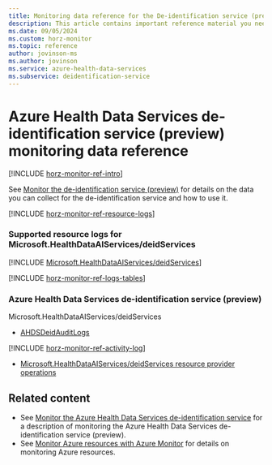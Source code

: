 ```yaml
---
title: Monitoring data reference for the De-identification service (preview) in Azure Health Data Services
description: This article contains important reference material you need when you monitor the De-identification service (preview) in Azure Health Data Services.
ms.date: 09/05/2024
ms.custom: horz-monitor
ms.topic: reference
author: jovinson-ms
ms.author: jovinson
ms.service: azure-health-data-services
ms.subservice: deidentification-service
---
```


# Azure Health Data Services de-identification service (preview) monitoring data reference

[!INCLUDE [horz-monitor-ref-intro](~/reusable-content/ce-skilling/azure/includes/azure-monitor/horizontals/horz-monitor-ref-intro.md)]

See [Monitor the de-identification service (preview)](monitor-deid.md) for details on the data you can collect for the de-identification service and how to use it.

[!INCLUDE [horz-monitor-ref-resource-logs](~/reusable-content/ce-skilling/azure/includes/azure-monitor/horizontals/horz-monitor-ref-resource-logs.md)]

### Supported resource logs for Microsoft.HealthDataAIServices/deidServices
[!INCLUDE [Microsoft.HealthDataAIServices/deidServices](~/reusable-content/ce-skilling/azure/includes/azure-monitor/reference/logs/healthdataaiservices-deidservices-logs-include.md)]

[!INCLUDE [horz-monitor-ref-logs-tables](~/reusable-content/ce-skilling/azure/includes/azure-monitor/horizontals/horz-monitor-ref-logs-tables.md)]

### Azure Health Data Services de-identification service (preview)
Microsoft.HealthDataAIServices/deidServices
- [AHDSDeidAuditLogs](/azure/azure-monitor/reference/tables/ahdsdeidauditlogs#columns)

[!INCLUDE [horz-monitor-ref-activity-log](~/reusable-content/ce-skilling/azure/includes/azure-monitor/horizontals/horz-monitor-ref-activity-log.md)]
- [Microsoft.HealthDataAIServices/deidServices resource provider operations](/azure/role-based-access-control/resource-provider-operations#microsofthealthdataaiservices)

## Related content

- See [Monitor the Azure Health Data Services de-identification service](monitor-deid.md) for a description of monitoring the Azure Health Data Services de-identification service (preview).
- See [Monitor Azure resources with Azure Monitor](/azure/azure-monitor/essentials/monitor-azure-resource) for details on monitoring Azure resources.